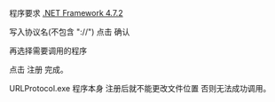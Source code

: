 程序要求 [.NET Framework 4.7.2](https://go.microsoft.com/fwlink/?LinkId=863262)

写入协议名(不包含 "://") 点击 确认

再选择需要调用的程序

点击 注册 完成。

URLProtocol.exe 程序本身 注册后就不能更改文件位置 否则无法成功调用。
